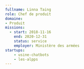 ```yaml
---
fullname: Linna Taing
role: Chef de produit
domaine:
- Produit
missions:
  - start: 2018-11-16
    end: 2020-12-31
    status: service
    employer: Ministère des armées
startups:
    - usine-chatbots
    - les-alpps
---
```

